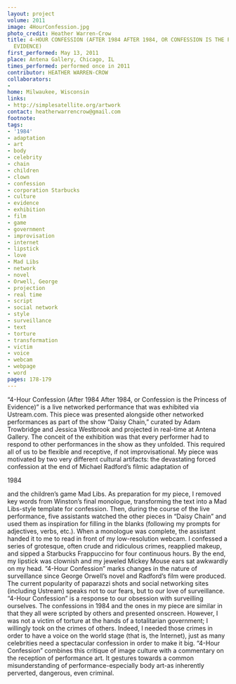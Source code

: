 ```yaml
---
layout: project
volume: 2011
image: 4HourConfession.jpg
photo_credit: Heather Warren-Crow
title: 4-HOUR CONFESSION (AFTER 1984 AFTER 1984, OR CONFESSION IS THE PRINCESS OF
  EVIDENCE)
first_performed: May 13, 2011
place: Antena Gallery, Chicago, IL
times_performed: performed once in 2011
contributor: HEATHER WARREN-CROW
collaborators:
- 
home: Milwaukee, Wisconsin
links:
- http://simplesatellite.org/artwork
contact: heatherwarrencrow@gmail.com
footnote: 
tags:
- '1984'
- adaptation
- art
- body
- celebrity
- chain
- children
- clown
- confession
- corporation Starbucks
- culture
- evidence
- exhibition
- film
- game
- government
- improvisation
- internet
- lipstick
- love
- Mad Libs
- network
- novel
- Orwell, George
- projection
- real time
- script
- social network
- style
- surveillance
- text
- torture
- transformation
- victim
- voice
- webcam
- webpage
- word
pages: 178-179
---
```


“4-Hour Confession (After 1984 After 1984, or Confession is the Princess of Evidence)” is a live networked performance that was exhibited via Ustream.com. This piece was presented alongside other networked performances as part of the show “Daisy Chain,” curated by Adam Trowbridge and Jessica Westbrook and projected in real-time at Antena Gallery. The conceit of the exhibition was that every performer had to respond to other performances in the show as they unfolded. This required all of us to be flexible and receptive, if not improvisational. My piece was motivated by two very different cultural artifacts: the devastating forced confession at the end of Michael Radford’s filmic adaptation of 

1984

 and the children’s game Mad Libs. As preparation for my piece, I removed key words from Winston’s final monologue, transforming the text into a Mad Libs-style template for confession. Then, during the course of the live performance, five assistants watched the other pieces in “Daisy Chain” and used them as inspiration for filling in the blanks (following my prompts for adjectives, verbs, etc.). When a monologue was complete, the assistant handed it to me to read in front of my low-resolution webcam. I confessed a series of grotesque, often crude and ridiculous crimes, reapplied makeup, and sipped a Starbucks Frappuccino for four continuous hours. By the end, my lipstick was clownish and my jeweled Mickey Mouse ears sat awkwardly on my head. “4-Hour Confession” marks changes in the nature of surveillance since George Orwell’s novel and Radford’s film were produced. The current popularity of paparazzi shots and social networking sites (including Ustream) speaks not to our fears, but to our love of surveillance. “4-Hour Confession” is a response to our obsession with surveilling ourselves. The confessions in 1984 and the ones in my piece are similar in that they all were scripted by others and presented onscreen. However, I was not a victim of torture at the hands of a totalitarian government; I willingly took on the crimes of others. Indeed, I needed those crimes in order to have a voice on the world stage (that is, the Internet), just as many celebrities need a spectacular confession in order to make it big. “4-Hour Confession” combines this critique of image culture with a commentary on the reception of performance art. It gestures towards a common misunderstanding of performance-especially body art-as inherently perverted, dangerous, even criminal.
